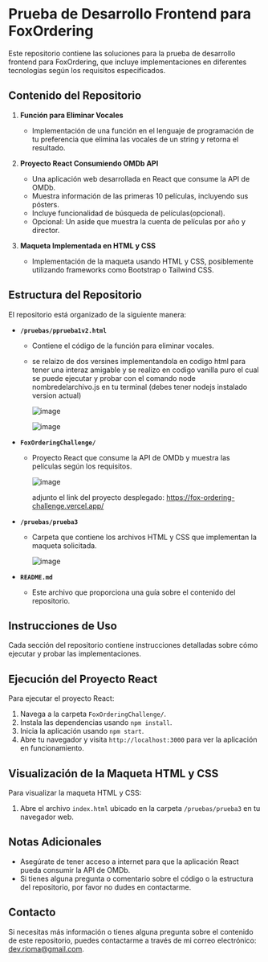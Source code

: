 # Prueba de Desarrollo Frontend para FoxOrdering

Este repositorio contiene las soluciones para la prueba de desarrollo frontend para FoxOrdering, que incluye implementaciones en diferentes tecnologías según los requisitos especificados.

## Contenido del Repositorio

1. **Función para Eliminar Vocales**
   - Implementación de una función en el lenguaje de programación de tu preferencia que elimina las vocales de un string y retorna el resultado.

2. **Proyecto React Consumiendo OMDb API**
   - Una aplicación web desarrollada en React que consume la API de OMDb.
   - Muestra información de las primeras 10 películas, incluyendo sus pósters.
   - Incluye funcionalidad de búsqueda de películas(opcional).
   - Opcional: Un aside que muestra la cuenta de películas por año y director.

3. **Maqueta Implementada en HTML y CSS**
   - Implementación de la maqueta usando HTML y CSS, posiblemente utilizando frameworks como Bootstrap o Tailwind CSS.

## Estructura del Repositorio

El repositorio está organizado de la siguiente manera:

- **`/pruebas/pprueba1v2.html`**
  - Contiene el código de la función para eliminar vocales.
  - se relaizo de dos versines implementandola en codigo html para tener una interaz amigable y se realizo en codigo vanilla puro el cual se puede ejecutar y probar con el comando node nombredelarchivo.js en tu terminal (debes tener nodejs instalado version actual)

    ![image](https://github.com/dev-rioma/FoxOrderingChallenge/assets/92890830/d40d21a7-67f0-4485-8162-1526c5033d27)

    ![image](https://github.com/dev-rioma/FoxOrderingChallenge/assets/92890830/e5ef1dfe-4a20-4f97-b00e-791d3a0209e8)

- **`FoxOrderingChallenge/`**
  - Proyecto React que consume la API de OMDb y muestra las películas según los requisitos.
 
    ![image](https://github.com/dev-rioma/FoxOrderingChallenge/assets/92890830/2f4f2920-f11b-43d8-a443-fde2c6c44344)

       adjunto el link del proyecto desplegado: https://fox-ordering-challenge.vercel.app/


- **`/pruebas/prueba3`**
  - Carpeta que contiene los archivos HTML y CSS que implementan la maqueta solicitada.
 
    ![image](https://github.com/dev-rioma/FoxOrderingChallenge/assets/92890830/6aebad64-ad0b-4425-af35-8825aabdd464)



- **`README.md`**
  - Este archivo que proporciona una guía sobre el contenido del repositorio.

## Instrucciones de Uso

Cada sección del repositorio contiene instrucciones detalladas sobre cómo ejecutar y probar las implementaciones.

## Ejecución del Proyecto React

Para ejecutar el proyecto React:

1. Navega a la carpeta `FoxOrderingChallenge/`.
2. Instala las dependencias usando `npm install`.
3. Inicia la aplicación usando `npm start`.
4. Abre tu navegador y visita `http://localhost:3000` para ver la aplicación en funcionamiento.

## Visualización de la Maqueta HTML y CSS

Para visualizar la maqueta HTML y CSS:

1. Abre el archivo `index.html` ubicado en la carpeta `/pruebas/prueba3` en tu navegador web.

## Notas Adicionales

- Asegúrate de tener acceso a internet para que la aplicación React pueda consumir la API de OMDb.
- Si tienes alguna pregunta o comentario sobre el código o la estructura del repositorio, por favor no dudes en contactarme.

## Contacto

Si necesitas más información o tienes alguna pregunta sobre el contenido de este repositorio, puedes contactarme a través de mi correo electrónico: dev.rioma@gmail.com.
